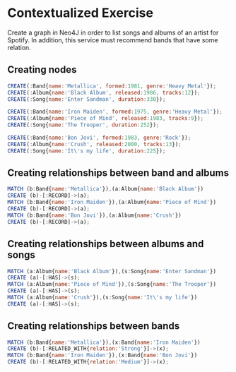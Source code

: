 # **Contextualized Exercise**

Create a graph in Neo4J in order to list songs and albums of an artist for Spotify. In addition, this service must recommend bands that have some relation.

## **Creating nodes**
```javascript
CREATE(:Band{name:'Metallica', formed:1981, genre:'Heavy Metal'});
CREATE(:Album{name:'Black Album', released:1986, tracks:12});
CREATE(:Song{name:'Enter Sandman', duration:330});

CREATE(:Band{name:'Iron Maiden', formed:1975, genre:'Heavy Metal'});
CREATE(:Album{name:'Piece of Mind', released:1983, tracks:9});
CREATE(:Song{name:'The Trooper', duration:252});

CREATE(:Band{name:'Bon Jovi', formed:1983, genre:'Rock'});
CREATE(:Album{name:'Crush', released:2000, tracks:13});
CREATE(:Song{name:'It\'s my life', duration:225});
```

## **Creating relationships between band and albums**
```javascript
MATCH (b:Band{name:'Metallica'}),(a:Album{name:'Black Album'})
CREATE (b)-[:RECORD]->(a);
MATCH (b:Band{name:'Iron Maiden'}),(a:Album{name:'Piece of Mind'})
CREATE (b)-[:RECORD]->(a);
MATCH (b:Band{name:'Bon Jovi'}),(a:Album{name:'Crush'})
CREATE (b)-[:RECORD]->(a);
```

## **Creating relationships between albums and songs**
```javascript
MATCH (a:Album{name:'Black Album'}),(s:Song{name:'Enter Sandman'})
CREATE (a)-[:HAS]->(s);
MATCH (a:Album{name:'Piece of Mind'}),(s:Song{name:'The Trooper'})
CREATE (a)-[:HAS]->(s);
MATCH (a:Album{name:'Crush'}),(s:Song{name:'It\'s my life'})
CREATE (a)-[:HAS]->(s);
```

## **Creating relationships between bands**
```javascript
MATCH (b:Band{name:'Metallica'}),(x:Band{name:'Iron Maiden'})
CREATE (b)-[:RELATED_WITH{relation:'Strong'}]->(x);
MATCH (b:Band{name:'Iron Maiden'}),(x:Band{name:'Bon Jovi'})
CREATE (b)-[:RELATED_WITH{relation:'Medium'}]->(x);
```